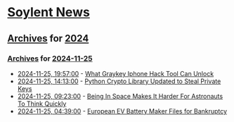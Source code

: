 # [Soylent News](../../../README.md)

## [Archives](../../index.md) for [2024](../index.md)

### [Archives](../../index.md) for [2024-11-25](index.md)

* [2024-11-25, 19:57:00](https://soylentnews.org/article.pl?sid=24/11/23/1920222&from=rss) - [What Graykey Iphone Hack Tool Can Unlock](https://soylentnews.org/article.pl?sid=24/11/23/1920222&from=rss)
* [2024-11-25, 14:13:00](https://soylentnews.org/article.pl?sid=24/11/23/1916252&from=rss) - [Python Crypto Library Updated to Steal Private Keys](https://soylentnews.org/article.pl?sid=24/11/23/1916252&from=rss)
* [2024-11-25, 09:23:00](https://soylentnews.org/article.pl?sid=24/11/23/1913245&from=rss) - [Being In Space Makes It Harder For Astronauts To Think Quickly](https://soylentnews.org/article.pl?sid=24/11/23/1913245&from=rss)
* [2024-11-25, 04:39:00](https://soylentnews.org/article.pl?sid=24/11/23/1910218&from=rss) - [European EV Battery Maker Files for Bankruptcy](https://soylentnews.org/article.pl?sid=24/11/23/1910218&from=rss)
